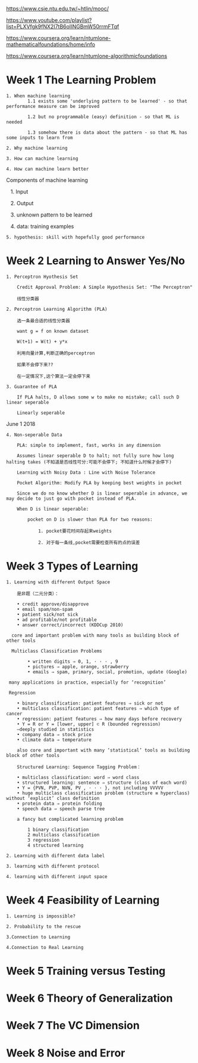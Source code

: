 
https://www.csie.ntu.edu.tw/~htlin/mooc/

https://www.youtube.com/playlist?list=PLXVfgk9fNX2I7tB6oIINGBmW50rrmFTqf

https://www.coursera.org/learn/ntumlone-mathematicalfoundations/home/info

https://www.coursera.org/learn/ntumlone-algorithmicfoundations

# Week 1 The Learning Problem

    1. When machine learning
            1.1 exists some 'underlying pattern to be learned' - so that performance measure can be improved
            
            1.2 but no programmable (easy) definition - so that ML is needed
            
            1.3 somehow there is data about the pattern - so that ML has some inputs to learn from

    2. Why machine learning

    3. How can machine learning

    4. How can machine learn better
    
Components of machine learning
    
    1. Input
    
    2. Output
    
    3. unknown pattern to be learned    
    
    4. data: training examples  
    
    5. hypothesis: skill with hopefully good performance    
    

# Week 2 Learning to Answer Yes/No

    1. Perceptron Hyothesis Set      
    
        Credit Approval Problem: A Simple Hypothesis Set: "The Perceptron"

        线性分类器
    
    2. Perceptron Learning Algorithm (PLA)
    
        选一条最合适的线性分类器

        want g = f on known dataset

        W(t+1) = W(t) + y*x    
    
        利用向量计算,判断正确的perceptron
        
        如果不会停下来??
        
        在一定情况下,这个算法一定会停下来
    
    3. Guarantee of PLA
    
        If PLA halts, D allows some w to make no mistake; call such D linear seperable
        
        Linearly seperable


June 1 2018

    4. Non-seperable Data
    
        PLA: simple to implement, fast, works in any dimension
        
        Assumes linear seperable D to halt; not fully sure how long halting takes (不知道是否线性可分:可能不会停下; 不知道什么时候才会停下)
        
        Learning with Noisy Data : Line with Noise Tolerance
        
        Pocket Algorithm: Modify PLA by keeping best weights in pocket
        
        Since we do no know whether D is linear seperable in advance, we may decide to just go with pocket instead of PLA.
        
        When D is linear seperable: 
        
            pocket on D is slower than PLA for two reasons:
            
                1. pocket要花时间存起来weights
                
                2. 对于每一条线,pocket需要检查所有的点的误差       
               

# Week 3 Types of Learning

    1. Learning with different Output Space
    
        是非题（二元分类）：
        
        • credit approve/disapprove
        • email spam/non-spam
        • patient sick/not sick
        • ad profitable/not profitable
        • answer correct/incorrect (KDDCup 2010)
        
      core and important problem with many tools as building block of other tools
        
      Multiclass Classification Problems
        
            • written digits ⇒ 0, 1, · · · , 9
            • pictures ⇒ apple, orange, strawberry
            • emails ⇒ spam, primary, social, promotion, update (Google)
            
     many applications in practice, especially for ‘recognition’
       
     Regression
       
        • binary classification: patient features ⇒ sick or not
        • multiclass classification: patient features ⇒ which type of cancer
        • regression: patient features ⇒ how many days before recovery
        • Y = R or Y = [lower, upper] ⊂ R (bounded regression)
        —deeply studied in statistics
        • company data ⇒ stock price
        • climate data ⇒ temperature
        
        also core and important with many ‘statistical’ tools as building block of other tools
        
        Structured Learning: Sequence Tagging Problem：
        
        • multiclass classification: word ⇒ word class
        • structured learning: sentence ⇒ structure (class of each word)
        • Y = {PVN, PVP, NVN, PV , · · · }, not including VVVVV
        • huge multiclass classification problem (structure ≡ hyperclass) without ‘explicit’ class definition
        • protein data ⇒ protein folding
        • speech data ⇒ speech parse tree
        
        a fancy but complicated learning problem
        
            1 binary classification
            2 multiclass classification
            3 regression
            4 structured learning

    2. Learning with different data label
    
    3. learning with different protocol
    
    4. learning with different input space
    
# Week 4 Feasibility of Learning

    1. Learning is impossible?
    
    2. Probability to the rescue
    
    3.Connection to Learning
    
    4.Connection to Real Learning
    


# Week 5 Training versus Testing


# Week 6 Theory of Generalization


# Week 7 The VC Dimension


# Week 8 Noise and Error
